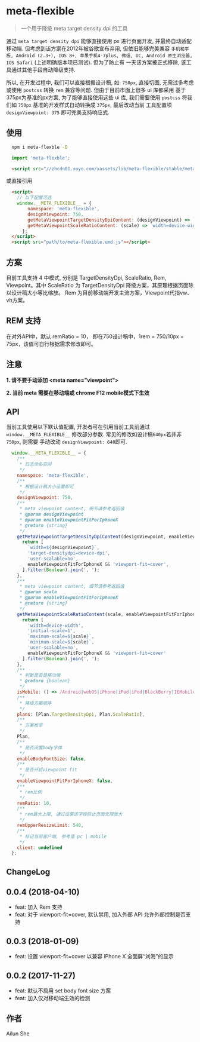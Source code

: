 # meta-flexible

> 一个用于降级 meta target density dpi 的工具

通过 `meta target density dpi` 能够直接使用 px 进行页面开发, 并最终自动适配移动端. 但考虑到该方案在2012年被谷歌宣布弃用, 但依旧能够完美兼容
`手机和平板, Android (2.3+), IOS 8+, 苹果手机4-7plus, 微信, UC, Android 原生浏览器, IOS Safari` (上述明确版本项已测试). 但为了防止有
一天该方案被正式移除, 该工具通过其他手段自动降级支持.

所以, 在开发过程中, 我们可以直接根据设计稿, 如: `750px`, 直接切图, 无需过多考虑或使用 `postcss` 转换 `rem` 兼容等问题. 但由于目前市面上很多 ui 库都采用
基于375px为基准的px方案, 为了能够直接使用这些 ui 库, 我们需要使用 `postcss` 将我们如 `750px` 基准的开发样式自动转换成 `375px`, 最后改动当前
工具配置项 `designViewpoint: 375` 即可完美支持响应式.

## 使用

```bash
  npm i meta-flexble -D
```

```javascript
  import 'meta-flexble';
```

```html
  <script src="//zhcdn01.xoyo.com/xassets/lib/meta-flexible/stable/meta-flexible.min.js"></script>
```

或直接引用
```html
  <script>
    // 以下配置可选
    window.__META_FLEXIBLE__ = {
        namespace: 'meta-flexible',
        designViewpoint: 750,
        getMetaViewpointTargetDensityDpiContent: (designViewpoint) => `width=${designViewpoint}, target-densitydpi=device-dpi, user-scalable=no`,
        getMetaViewpointScaleRatioContent: (scale) => `width=device-width, initial-scale=${scale}, maximum-scale=${scale}, minimum-scale=${scale}, user-scalable=no`
      };
  </script>
  <script src="path/to/meta-flexible.umd.js"></script>
```

## 方案

目前工具支持 4 中模式, 分别是 TargetDensityDpi, ScaleRatio, Rem, Viewpoint。其中 ScaleRatio 为 TargetDensityDpi 降级方案，其原理根据页面除以设计稿大小等比缩放。
Rem 为目前移动端开发主流方案，Viewpoint代指vw、vh方案。

## REM 支持
在对外API中，默认 remRatio = 10， 即在750设计稿中，1rem = 750/10px = 75px，该值可自行根据需求修改即可。

## 注意

**1. 请不要手动添加 \<meta name="viewpoint"\>**

**2. 当前 meta 需要在移动端或 chrome F12 mobile模式下生效**

## API

当前工具使用以下默认值配置, 开发者可在引用当前工具前通过 `window.__META_FLEXIBLE__` 修改部分参数. 常见的修改如设计稿`640px`若并非`750px`, 则需要
手动改动 `designViewpoint: 640`即可.

```javascript
  window.__META_FLEXIBLE__ = {
    /**
     * 日志命名空间
     */
    namespace: 'meta-flexible',
    /**
     * 根据设计稿大小设置即可
     */
    designViewpoint: 750,
    /**
     * meta viewpoint content, 细节请参考返回值
     * @param designViewpoint
     * @param enableViewpointFitForIphoneX
     * @return {string}
     */
    getMetaViewpointTargetDensityDpiContent(designViewpoint, enableViewpointFitForIphoneX) {
      return [
        `width=${designViewpoint}`,
        'target-densitydpi=device-dpi',
        'user-scalable=no',
        enableViewpointFitForIphoneX && 'viewport-fit=cover',
      ].filter(Boolean).join(', ');
    },
    /**
     * meta viewpoint content, 细节请参考返回值
     * @param scale
     * @param enableViewpointFitForIphoneX
     * @return {string}
     */
    getMetaViewpointScaleRatioContent(scale, enableViewpointFitForIphoneX) {
      return [
        'width=device-width',
        'initial-scale=1',
        `maximum-scale=${scale}`,
        `minimum-scale=${scale}`,
        'user-scalable=no',
        enableViewpointFitForIphoneX && 'viewport-fit=cover'
      ].filter(Boolean).join(', ');
    },
    /**
     * 判断是否是移动端
     * @return {boolean}
     */
    isMobile: () => /Android|webOS|iPhone|iPad|iPod|BlackBerry|IEMobile|Opera Mini/i.test(navigator.userAgent),
    /**
     * 降级方案顺序
     */
    plans: [Plan.TargetDensityDpi, Plan.ScaleRatio],
    /**
     * 方案枚举
     */
    Plan,
    /**
     * 是否设置body字体
     */
    enableBodyFontSize: false,
    /**
     * 是否开启viewpoint fit
     */
    enableViewpointFitForIphoneX: false,
    /**
     * rem比例
     */
    remRatio: 10,
    /**
     * rem最大上限, 通过设置该字段防止页面无限放大
     */
    remUpperResizeLimit: 540,
    /**
     * 标记当前客户端, 参考值 pc | mobile
     */
    client: undefined
  };
```

## ChangeLog

## 0.0.4 (2018-04-10)

* feat: 加入 Rem 支持
* feat: 对于 viewport-fit=cover, 默认禁用, 加入外部 API 允许外部控制是否支持

## 0.0.3 (2018-01-09)

* feat: 设置 viewport-fit=cover 以兼容 iPhone X 全面屏“刘海”的显示

## 0.0.2 (2017-11-27)

* feat: 默认不启用 set body font size 方案
* feat: 加入仅对移动端生效的检测

## 作者
Ailun She

